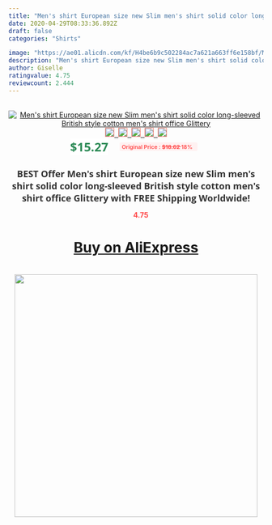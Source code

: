 ```yaml
---
title: "Men's shirt European size new Slim men's shirt solid color long-sleeved British style cotton men's shirt office Glittery"
date: 2020-04-29T08:33:36.892Z
draft: false
categories: "Shirts"

image: "https://ae01.alicdn.com/kf/H4be6b9c502284ac7a621a663ff6e158bf/Men-s-shirt-European-size-new-Slim-men-s-shirt-solid-color-long-sleeved-British-style.jpg"
description: "Men's shirt European size new Slim men's shirt solid color long-sleeved British style cotton men's shirt office Glittery"
author: Giselle
ratingvalue: 4.75
reviewcount: 2.444
---
```

<br>
<div style="text-align: center;">
<a href="https://s.click.aliexpress.com/e/_AbmH8v" target="_blank" rel="nofollow noopener noreferrer"><img alt="Men's shirt European size new Slim men's shirt solid color long-sleeved British style cotton men's shirt office Glittery" class="magnifier-image" src="https://ae01.alicdn.com/kf/H4be6b9c502284ac7a621a663ff6e158bf/Men-s-shirt-European-size-new-Slim-men-s-shirt-solid-color-long-sleeved-British-style.jpg_640x640.jpg">
<br>
<img style="border:1px solid salmon" src="https://ae01.alicdn.com/kf/H4be6b9c502284ac7a621a663ff6e158bf/Men-s-shirt-European-size-new-Slim-men-s-shirt-solid-color-long-sleeved-British-style.jpg_120x120.jpg">&nbsp;&nbsp;<img style="border:1px solid salmon" src="https://ae01.alicdn.com/kf/H3d4b83c25acc40b088fd51352bbf1bacG/Men-s-shirt-European-size-new-Slim-men-s-shirt-solid-color-long-sleeved-British-style.jpg_120x120.jpg">&nbsp;&nbsp;<img style="border:1px solid salmon" src="https://ae01.alicdn.com/kf/H48c06e1d76d441468ea9005406010dc2Z/Men-s-shirt-European-size-new-Slim-men-s-shirt-solid-color-long-sleeved-British-style.jpg_120x120.jpg">&nbsp;&nbsp;<img style="border:1px solid salmon" src="https://ae01.alicdn.com/kf/He49eb77b44254961a9f8bb738d30bee19/Men-s-shirt-European-size-new-Slim-men-s-shirt-solid-color-long-sleeved-British-style.jpg_120x120.jpg">&nbsp;&nbsp;<img style="border:1px solid salmon" src="https://ae01.alicdn.com/kf/H841e0c85d707416a95635f9eec2075b7D/Men-s-shirt-European-size-new-Slim-men-s-shirt-solid-color-long-sleeved-British-style.jpg_120x120.jpg"></a></div><br0>
<div style="text-align: center;"><span style="background-color: white; border: 0px; box-sizing: border-box; color: seagreen; display: inline-block; font-family: &quot;open sans&quot; , &quot;arial&quot; , &quot;helvetica&quot; , sans-serif , &quot;heiti&quot;; font-size: 24px; font-stretch: inherit; font-weight: 700; line-height: inherit; margin: 0px 10px 0px 0px; padding: 0px; vertical-align: middle;">$15.27 </span>
<span style="background: rgb(255 , 241 , 241); border-radius: 3px; border: 0px; box-sizing: border-box; color: #ff4747; display: inline-block; font-family: inherit; font-size: 12px; font-stretch: inherit; font-style: inherit; font-variant: inherit; font-weight: 600; line-height: inherit; margin: 0px; padding: 2px 5px; transform: scale(0.9); vertical-align: middle;">Original Price : <b style="text-decoration: line-through;">$18.62 </b> 18%&nbsp;&nbsp;</span></div>
<h1 style="color: #333333; display: inline-block; font-family: &quot;open sans&quot; , &quot;arial&quot; , &quot;helvetica&quot; , sans-serif , &quot;heiti&quot;; font-size: 18px; font-stretch: inherit; font-weight: 700; text-align: center;">BEST Offer Men's shirt European size new Slim men's shirt solid color long-sleeved British style cotton men's shirt office Glittery with FREE Shipping Worldwide!</h1>
<div style="color: #ff4747; text-align: center;">
<img src="https://4.bp.blogspot.com/-M0ZcTcb-5uY/XleCXlxnR4I/AAAAAAAAAEc/OrjgMkXV1oMQFaCRZj5HQwOCBcu3w1FegCPcBGAYYCw/s1600/star.png" style="height: 15px;">&nbsp;<b>4.75</b></div>
<div class="button_cont" align="center"><a class="buynow_a" href="https://s.click.aliexpress.com/e/_AbmH8v" target="_blank" rel="nofollow noopener noreferrer"><H1>Buy on AliExpress</H1></a></div><br>
<div class="separator" style="clear: both; text-align: center;">
<img src="https://lh3.googleusercontent.com/-pTy5HemUv9M/XlePHvY0dAI/AAAAAAAAAE4/0nX5iRUoIWY8eMW9Dpxeirr157OZliDIgCLcBGAsYHQ/s1600/badge.gif" width="480">
</div>
